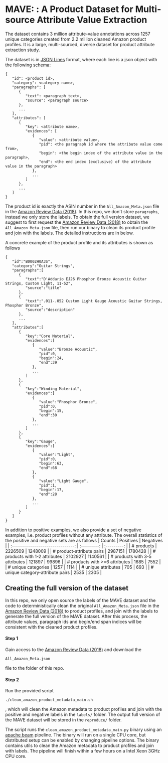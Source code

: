 # MAVE: : A Product Dataset for Multi-source Attribute Value Extraction
The dataset contains 3 million attribute-value annotations across 1257 unique categories created from 2.2 million cleaned Amazon product profiles. It is a large, multi-sourced, diverse dataset for product attribute extraction study.

The dataset is in [JSON Lines](https://jsonlines.org/) format, where each line is a json object with the following schema:
```
{
   "id": <product id>,
   "category": <category name>,
   "paragraphs": [
      {
         "text": <paragraph text>,
         "source": <paragraph source>
      },
      ...
   ],
   "attributes": [
      {
         "key": <attribute name>,
         "evidences": [
            {
               "value": <attribute value>,
               "pid": <the paragraph id where the attribute value come from>,
               "begin": <the begin index of the attribute value in the paragraph>,
               "end": <the end index (exclusive) of the attribute value in the paragraph>
            },
            ...
         ]
      },
      ...
   ]
}
```
The product id is exactly the ASIN number in the `All_Amazon_Meta.json` file in the [Amazon Review Data (2018)](https://nijianmo.github.io/amazon/index.html). In this repo, we don't store `paragraphs`, instead we only store the labels. To obtain the full version dataset, we suggest to first request the [Amazon Review Data (2018)](https://nijianmo.github.io/amazon/index.html) to obtain the `All_Amazon_Meta.json` file, then run our binary to clean its product profile and join with the labels. The detailed instructions are in below.

A concrete example of the product profile and its attributes is shown as follows
```
{
   "id":"B0002H0A3S",
   "category":"Guitar Strings",
   "paragraphs":[
      {
         "text":"D'Addario EJ26 Phosphor Bronze Acoustic Guitar Strings, Custom Light, 11-52",
         "source":"title"
      },
      {
         "text":".011-.052 Custom Light Gauge Acoustic Guitar Strings, Phosphor Bronze",
         "source":"description"
      },
      ...
   ],
   "attributes":[
      {
         "key":"Core Material",
         "evidences":[
            {
               "value":"Bronze Acoustic",
               "pid":0,
               "begin":24,
               "end":39
            },
            ...
         ]
      },
      {
         "key":"Winding Material",
         "evidences":[
            {
               "value":"Phosphor Bronze",
               "pid":0,
               "begin":15,
               "end":30
            },
            ...
         ]
      },
      {
         "key":"Gauge",
         "evidences":[
            {
               "value":"Light",
               "pid":0,
               "begin":63,
               "end":68
            },
            {
               "value":"Light Gauge",
               "pid":1,
               "begin":17,
               "end":28
            },
            ...
         ]
      }
   ]
}
```

In addition to positive examples, we also provide a set of negative examples, i.e. product profiles without any attribute. The overall statistics of the positive and negative sets are as follows
| Counts                            | Positives   | Negatives   |
| :-------------------------------: | :---------: | :---------: |
| # products                        | 2226509     | 1248009     |
| # product-attribute pairs         | 2987151     | 1780428     |
| # products with 1-2 attributes    | 2102927     | 1140561     |
| # products with 3-5 attributes    | 121897      | 99896       |
| # products with >=6 attributes    | 1685        | 7552        |
| # unique categories               | 1257        | 1114        |
| # unique attributes               | 705         | 693         |
| # unique category-attribute pairs | 2535        | 2305        |

## Creating the full version of the dataset
In this repo, we only open source the labels of the MAVE dataset and the code to deterministically clean the original `All_Amazon_Meta.json` file in the [Amazon Review Data (2018)](https://nijianmo.github.io/amazon/index.html) to product profiles, and join with the labels to generate the full version of the MAVE dataset. After this process, the attribute values, paragraph ids and begin/end span indices will be consistent with the cleaned product profiles.

#### Step 1
Gain access to the [Amazon Review Data (2018)](https://nijianmo.github.io/amazon/index.html) and download the 
```
All_Amazon_Meta.json
```
file to the folder of this repo.
#### Step 2
Run the provided script
```
./clean_amazon_product_metadata_main.sh
```
, which will clean the Amazon metadata to product profiles and join with the positive and negative labels in the `labels/` folder.
The output full version of the MAVE dataset will be stored in the `reproduce/` folder.

The script runs the `clean_amazon_product_metadata_main.py` binary using an [apache beam](https://beam.apache.org/) pipeline. The binary will run on a single CPU core, but distributed setup can be enabled by changing pipeline options. The binary contains utils to clean the Amazon metadata to product profiles and join with labels. The pipeline will finish within a few hours on a Intel Xeon 3GHz CPU core.
